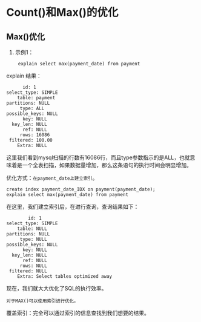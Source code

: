 # Count()和Max()的优化

## Max()优化

1. 示例1：

        explain select max(payment_date) from payment

explain 结果：

          id: 1
    select_type: SIMPLE
        table: payment
    partitions: NULL
         type: ALL
    possible_keys: NULL
          key: NULL
      key_len: NULL
          ref: NULL
         rows: 16086
     filtered: 100.00
        Extra: NULL

这里我们看到mysql扫描的行数有16086行，而且type参数指示的是ALL，也就意味着是一个全表扫描，如果数据量增加，那么这条语句的执行时间会明显增加。

优化方式：`在payment_date上建立索引`。

    create index payment_date_IDX on payment(payment_date);
    explain select max(payment_date) from payment

在这里，我们建立索引后，在进行查询，查询结果如下：

            id: 1
    select_type: SIMPLE
        table: NULL
    partitions: NULL
         type: NULL
    possible_keys: NULL
          key: NULL
      key_len: NULL
          ref: NULL
         rows: NULL
     filtered: NULL
        Extra: Select tables optimized away

现在，我们就大大优化了SQL的执行效率。

`对于MAX()可以使用索引进行优化。`

覆盖索引：完全可以通过索引的信息查找到我们想要的结果。
